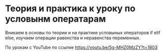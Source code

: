 # Теория и практика к уроку по условынм оператарам

Вникаем в основы по теории и на практике условыных операторов if elif else, изучаем операции равенства и неравенства переменных.

По урокам с YouTube по ссылке https://youtu.be/5g-MHZ0MzZY?t=1803
